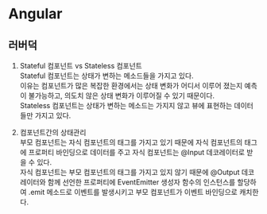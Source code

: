 # Angular

## 러버덕  

1. Stateful 컴포넌트 vs Stateless 컴포넌트  
Stateful 컴포넌트는 상태가 변하는 메소드들을 가지고 있다.  
이유는 컴포넌트가 많은 복잡한 환경에서는 상태 변화가 어디서 이루어 졌는지 예측이 불가능하고, 의도치 않은 상태 변화가 이루어질 수 있기 때문이다.  
Stateless 컴포넌트는 상태가 변하는 메소드는 가지지 않고 뷰에 표현하는 데이터들만 가지고 있다.  

2. 컴포넌트간의 상태관리  
부모 컴포넌트는 자식 컴포넌트의 태그를 가지고 있기 때문에 자식 컴포넌트의 태그에 프로퍼티 바인딩으로 데이터를 주고 자식 컴포넌트는 @Input 데코레이터로 받을 수 있다.  
자식 컴포넌트는 부모 컴포넌트의 태그를 가지고 있지 않기 때문에 @Output 데코레이터와 함께 선언한 프로퍼티에 EventEmitter 생성자 함수의 인스턴스를 할당하여 .emit 메소드로 이벤트를 발생시키고 부모 컴포넌트가 이벤트 바인딩으로 캐치한다.  

